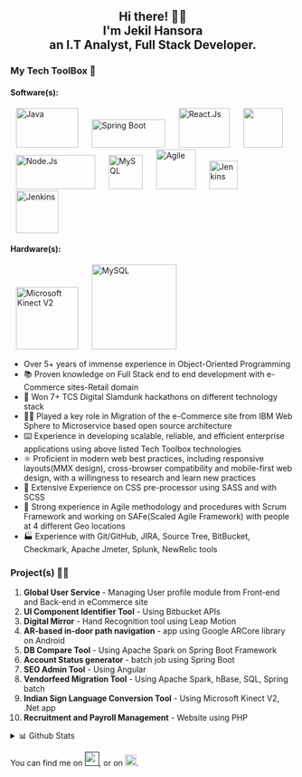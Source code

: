 <div align="center">

  ## Hi there! 👋🤓 <br />I'm Jekil Hansora <br />an I.T Analyst, Full Stack Developer.
  
</div>
  
### My Tech ToolBox 🧰
#### Software(s):
<div>
  <img alt="Java" src="https://user-images.githubusercontent.com/4328384/119971923-3435ab00-bfcf-11eb-9c74-9ab45daa4723.gif" width="110" height="70" style="display: inline; margin: 0 10px;" />
  <img alt="Spring Boot" src="https://user-images.githubusercontent.com/4328384/119972905-6c89b900-bfd0-11eb-9102-4dfe44b2e32f.png" width="130" height="50" style="display: inline; margin: 0 10px;" />
  <img alt="React.Js" src="https://user-images.githubusercontent.com/4328384/119970574-87a6f980-bfcd-11eb-91a4-c8fd44d7a4db.gif" width="90" height="70" style="display: inline; margin: 0 10px;" />
  <img alr="HTML CSS JS" src="https://user-images.githubusercontent.com/4328384/119952047-380b0280-bfba-11eb-9591-52fc6d3264af.png" height="70" style="display: inline; margin: 0 10px;" />
  <img alt="Node.Js" src="https://user-images.githubusercontent.com/4328384/119972330-b3c37a00-bfcf-11eb-9fc6-785eb429907b.gif" width="140" height="60" style="display: inline; margin: 0 10px;" />
  <img alt="MySQL" src="https://user-images.githubusercontent.com/4328384/119952584-cc756500-bfba-11eb-88cc-3f6556e98a5e.png" height="60" style="display: inline; margin: 0 10px;" />
<img alt="Agile" src="https://user-images.githubusercontent.com/4328384/119952837-07779880-bfbb-11eb-8817-09356fdc2034.png" width="70" height="70" style="display: inline; margin: 0 10px;" />
  <img alt="Jenkins" src="https://user-images.githubusercontent.com/4328384/119976165-554cca80-bfd4-11eb-92ec-712796dca42b.png" width="50"  style="display: inline; margin: 0 10px;" />
  <img alt="Jenkins" src="https://user-images.githubusercontent.com/4328384/119976524-d2783f80-bfd4-11eb-9556-86b0ec4769d9.png" width="75"  style="display: inline; margin: 0 10px;" />
</div>

#### Hardware(s):
<div>
<img alt="Microsoft Kinect V2" src="https://user-images.githubusercontent.com/4328384/119974988-f5a1ef80-bfd2-11eb-9ad9-af9a0648b330.png" height="110" style="display: inline; margin: 0 10px;" />
<img alt="MySQL" src="https://user-images.githubusercontent.com/4328384/119975453-7fea5380-bfd3-11eb-8fe9-895ae9138ac8.png" height="150" style="display: inline; margin: 0 10px;" />
</div>

<div>
  
  * Over 5+ years of immense experience in Object-Oriented Programming
  * 📚 Proven knowledge on Full Stack end to end development with e-Commerce sites-Retail domain
  * 🥇 Won 7+ TCS Digital Slamdunk hackathons on different technology stack
  * 👷‍♂️ Played a key role in Migration of the e-Commerce site from IBM Web Sphere to Microservice based open source architecture
  * ⌨️ Experience in developing scalable, reliable, and efficient enterprise applications using above listed Tech Toolbox technologies
  * ⚛️ Proficient in modern web best practices, including responsive layouts(MMX design), cross-browser compatibility and mobile-first web design, with a willingness to research and learn new practices
  * 🧰 Extensive Experience on CSS pre-processor using SASS and with SCSS
  * 👬 Strong experience in Agile methodology and procedures with Scrum Framework and working on SAFe(Scaled Agile Framework) with people at 4 different Geo locations
  * 🏭 Experience with Git/GitHub, JIRA, Source Tree, BitBucket, Checkmark, Apache Jmeter, Splunk, NewRelic tools
  
</div>

### Project(s) 👷‍♂️
  1. <b>Global User Service</b> - Managing User profile module from Front-end and Back-end in eCommerce site
  2. <b>UI Component Identifier Tool</b> - Using Bitbucket APIs
  3. <b>Digital Mirror</b> - Hand Recognition tool using Leap Motion
  4. <b>AR-based in-door path navigation</b> - app using Google ARCore library on Android
  5. <b>DB Compare Tool</b> - Using Apache Spark on Spring Boot Framework
  6. <b>Account Status generator</b> - batch job using Spring Boot
  7. <b>SEO Admin Tool</b> - Using Angular
  8. <b>Vendorfeed Migration Tool</b> - Using Apache Spark, hBase, SQL, Spring batch
  9. <b>Indian Sign Language Conversion Tool</b> - Using Microsoft Kinect V2, .Net app
  10. <b>Recruitment and Payroll Management</b> - Website using PHP 

<div>
  
  <details>
    
  <summary> 📊 Github Stats </summary>
    
![Readme Card](https://github-readme-stats.vercel.app/api/top-langs/?username=jekilhansora901)
![Readme Card](https://github-readme-stats.vercel.app/api?username=jekilhansora901&theme=default&show_icons=true)
  
  </details>
  
</div>



<!-- Actual text -->

You can find me on <a href="" ><img src="https://user-images.githubusercontent.com/4328384/119979489-a9f24480-bfd8-11eb-82fb-8a804e697bf1.png" width="25" /></a>, or on <a href="https://www.linkedin.com/in/jekil-hansora-76184b71"><img src="https://user-images.githubusercontent.com/4328384/119979941-37359900-bfd9-11eb-869f-6213f3dd0852.png" width="20" /></a>.

<!--
**jekilhansora901/jekilhansora901** is a ✨ _special_ ✨ repository because its `README.md` (this file) appears on your GitHub profile.

Here are some ideas to get you started:

- 🔭 I’m currently working on ...
- 🌱 I’m currently learning ...
- 👯 I’m looking to collaborate on ...
- 🤔 I’m looking for help with ...
- 💬 Ask me about ...
- 📫 How to reach me: ...
- 😄 Pronouns: ...
- ⚡ Fun fact: ...
-->
